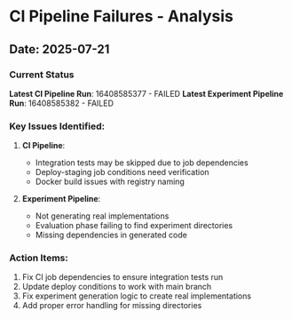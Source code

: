 # CI Pipeline Failures - Analysis

## Date: 2025-07-21

### Current Status

**Latest CI Pipeline Run**: 16408585377 - FAILED
**Latest Experiment Pipeline Run**: 16408585382 - FAILED

### Key Issues Identified:

1. **CI Pipeline**:
   - Integration tests may be skipped due to job dependencies
   - Deploy-staging job conditions need verification
   - Docker build issues with registry naming

2. **Experiment Pipeline**:
   - Not generating real implementations
   - Evaluation phase failing to find experiment directories
   - Missing dependencies in generated code

### Action Items:

1. Fix CI job dependencies to ensure integration tests run
2. Update deploy conditions to work with main branch
3. Fix experiment generation logic to create real implementations
4. Add proper error handling for missing directories

